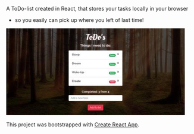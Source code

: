 A ToDo-list created in React, that stores your tasks locally in your browser
- so you easily can pick up where you left of last time!

<img src="/1602179761063.jpg" alt="">

This project was bootstrapped with [Create React App](https://github.com/facebook/create-react-app).
